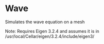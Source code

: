 # Wave
Simulates the wave equation on a mesh

Note: Requires Eigen 3.2.4 and assumes it is in /usr/local/Cellar/eigen/3.2.4/include/eigen3/
